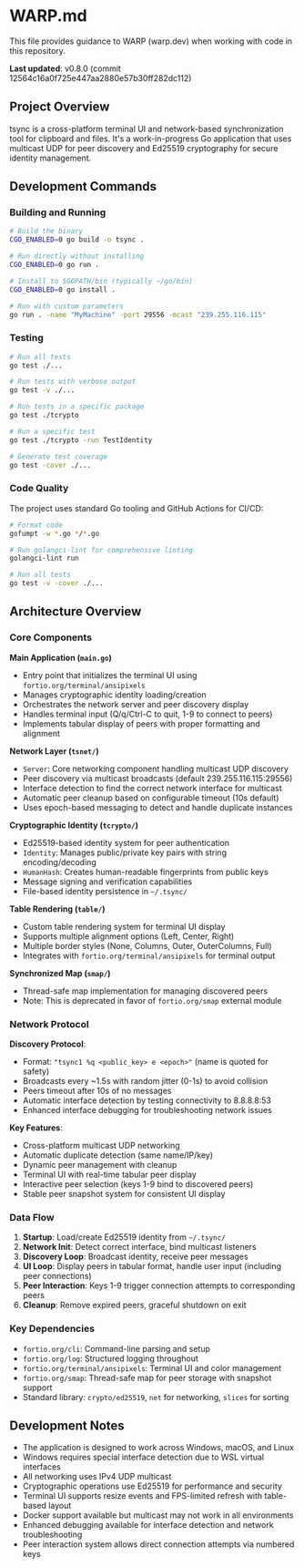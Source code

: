 # WARP.md

This file provides guidance to WARP (warp.dev) when working with code in this repository.

**Last updated**: v0.8.0 (commit 12564c16a0f725e447aa2880e57b30ff282dc112)

## Project Overview

tsync is a cross-platform terminal UI and network-based synchronization tool for clipboard and files. It's a work-in-progress Go application that uses multicast UDP for peer discovery and Ed25519 cryptography for secure identity management.

## Development Commands

### Building and Running
```bash
# Build the binary
CGO_ENABLED=0 go build -o tsync .

# Run directly without installing
CGO_ENABLED=0 go run .

# Install to $GOPATH/bin (typically ~/go/bin)
CGO_ENABLED=0 go install .

# Run with custom parameters
go run . -name "MyMachine" -port 29556 -mcast "239.255.116.115"
```

### Testing
```bash
# Run all tests
go test ./...

# Run tests with verbose output
go test -v ./...

# Run tests in a specific package
go test ./tcrypto

# Run a specific test
go test ./tcrypto -run TestIdentity

# Generate test coverage
go test -cover ./...
```

### Code Quality
The project uses standard Go tooling and GitHub Actions for CI/CD:
```bash
# Format code
gofumpt -w *.go */*.go

# Run golangci-lint for comprehensive linting
golangci-lint run

# Run all tests
go test -v -cover ./...
```

## Architecture Overview

### Core Components

**Main Application (`main.go`)**
- Entry point that initializes the terminal UI using `fortio.org/terminal/ansipixels`
- Manages cryptographic identity loading/creation
- Orchestrates the network server and peer discovery display
- Handles terminal input (Q/q/Ctrl-C to quit, 1-9 to connect to peers)
- Implements tabular display of peers with proper formatting and alignment

**Network Layer (`tsnet/`)**
- `Server`: Core networking component handling multicast UDP discovery
- Peer discovery via multicast broadcasts (default 239.255.116.115:29556)
- Interface detection to find the correct network interface for multicast
- Automatic peer cleanup based on configurable timeout (10s default)
- Uses epoch-based messaging to detect and handle duplicate instances

**Cryptographic Identity (`tcrypto/`)**
- Ed25519-based identity system for peer authentication
- `Identity`: Manages public/private key pairs with string encoding/decoding
- `HumanHash`: Creates human-readable fingerprints from public keys
- Message signing and verification capabilities
- File-based identity persistence in `~/.tsync/`

**Table Rendering (`table/`)**
- Custom table rendering system for terminal UI display
- Supports multiple alignment options (Left, Center, Right)
- Multiple border styles (None, Columns, Outer, OuterColumns, Full)
- Integrates with `fortio.org/terminal/ansipixels` for terminal output

**Synchronized Map (`smap/`)**
- Thread-safe map implementation for managing discovered peers
- Note: This is deprecated in favor of `fortio.org/smap` external module

### Network Protocol

**Discovery Protocol**:
- Format: `"tsync1 %q <public_key> e <epoch>"` (name is quoted for safety)
- Broadcasts every ~1.5s with random jitter (0-1s) to avoid collision
- Peers timeout after 10s of no messages
- Automatic interface detection by testing connectivity to 8.8.8.8:53
- Enhanced interface debugging for troubleshooting network issues

**Key Features**:
- Cross-platform multicast UDP networking
- Automatic duplicate detection (same name/IP/key)
- Dynamic peer management with cleanup
- Terminal UI with real-time tabular peer display
- Interactive peer selection (keys 1-9 bind to discovered peers)
- Stable peer snapshot system for consistent UI display

### Data Flow

1. **Startup**: Load/create Ed25519 identity from `~/.tsync/`
2. **Network Init**: Detect correct interface, bind multicast listeners
3. **Discovery Loop**: Broadcast identity, receive peer messages  
4. **UI Loop**: Display peers in tabular format, handle user input (including peer connections)
5. **Peer Interaction**: Keys 1-9 trigger connection attempts to corresponding peers
6. **Cleanup**: Remove expired peers, graceful shutdown on exit

### Key Dependencies

- `fortio.org/cli`: Command-line parsing and setup
- `fortio.org/log`: Structured logging throughout
- `fortio.org/terminal/ansipixels`: Terminal UI and color management
- `fortio.org/smap`: Thread-safe map for peer storage with snapshot support
- Standard library: `crypto/ed25519`, `net` for networking, `slices` for sorting

## Development Notes

- The application is designed to work across Windows, macOS, and Linux
- Windows requires special interface detection due to WSL virtual interfaces
- All networking uses IPv4 UDP multicast
- Cryptographic operations use Ed25519 for performance and security
- Terminal UI supports resize events and FPS-limited refresh with table-based layout
- Docker support available but multicast may not work in all environments
- Enhanced debugging available for interface detection and network troubleshooting
- Peer interaction system allows direct connection attempts via numbered keys
